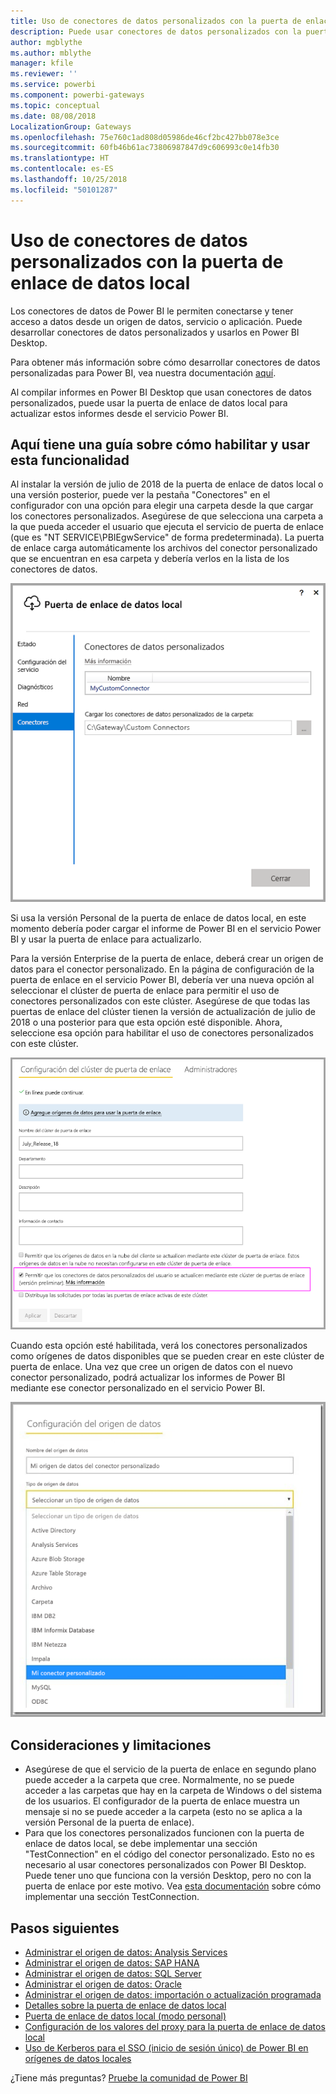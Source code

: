 ```yaml
---
title: Uso de conectores de datos personalizados con la puerta de enlace de datos local
description: Puede usar conectores de datos personalizados con la puerta de enlace de datos local.
author: mgblythe
ms.author: mblythe
manager: kfile
ms.reviewer: ''
ms.service: powerbi
ms.component: powerbi-gateways
ms.topic: conceptual
ms.date: 08/08/2018
LocalizationGroup: Gateways
ms.openlocfilehash: 75e760c1ad808d05986de46cf2bc427bb078e3ce
ms.sourcegitcommit: 60fb46b61ac73806987847d9c606993c0e14fb30
ms.translationtype: HT
ms.contentlocale: es-ES
ms.lasthandoff: 10/25/2018
ms.locfileid: "50101287"
---
```

# <a name="use-custom-data-connectors-with-the-on-premises-data-gateway"></a>Uso de conectores de datos personalizados con la puerta de enlace de datos local

Los conectores de datos de Power BI le permiten conectarse y tener acceso a datos desde un origen de datos, servicio o aplicación. Puede desarrollar conectores de datos personalizados y usarlos en Power BI Desktop.

Para obtener más información sobre cómo desarrollar conectores de datos personalizadas para Power BI, vea nuestra documentación [aquí](http://aka.ms/dataconnectors).

Al compilar informes en Power BI Desktop que usan conectores de datos personalizados, puede usar la puerta de enlace de datos local para actualizar estos informes desde el servicio Power BI.

## <a name="here-is-a-guide-on-how-to-enable-and-use-this-capability"></a>Aquí tiene una guía sobre cómo habilitar y usar esta funcionalidad

Al instalar la versión de julio de 2018 de la puerta de enlace de datos local o una versión posterior, puede ver la pestaña "Conectores" en el configurador con una opción para elegir una carpeta desde la que cargar los conectores personalizados. Asegúrese de que selecciona una carpeta a la que pueda acceder el usuario que ejecuta el servicio de puerta de enlace (que es "NT SERVICE\PBIEgwService" de forma predeterminada). La puerta de enlace carga automáticamente los archivos del conector personalizado que se encuentran en esa carpeta y debería verlos en la lista de los conectores de datos.

![Conector personalizado 1](media/service-gateway-custom-connectors/gateway-onprem-customconnector1.png)

Si usa la versión Personal de la puerta de enlace de datos local, en este momento debería poder cargar el informe de Power BI en el servicio Power BI y usar la puerta de enlace para actualizarlo.

Para la versión Enterprise de la puerta de enlace, deberá crear un origen de datos para el conector personalizado. En la página de configuración de la puerta de enlace en el servicio Power BI, debería ver una nueva opción al seleccionar el clúster de puerta de enlace para permitir el uso de conectores personalizados con este clúster. Asegúrese de que todas las puertas de enlace del clúster tienen la versión de actualización de julio de 2018 o una posterior para que esta opción esté disponible. Ahora, seleccione esa opción para habilitar el uso de conectores personalizados con este clúster.

![Conector personalizado 2](media/service-gateway-custom-connectors/gateway-onprem-customconnector2.png)

Cuando esta opción esté habilitada, verá los conectores personalizados como orígenes de datos disponibles que se pueden crear en este clúster de puerta de enlace. Una vez que cree un origen de datos con el nuevo conector personalizado, podrá actualizar los informes de Power BI mediante ese conector personalizado en el servicio Power BI.

![Conector personalizado 3](media/service-gateway-custom-connectors/gateway-onprem-customconnector3.png)

## <a name="considerations-and-limitations"></a>Consideraciones y limitaciones

* Asegúrese de que el servicio de la puerta de enlace en segundo plano puede acceder a la carpeta que cree. Normalmente, no se puede acceder a las carpetas que hay en la carpeta de Windows o del sistema de los usuarios. El configurador de la puerta de enlace muestra un mensaje si no se puede acceder a la carpeta (esto no se aplica a la versión Personal de la puerta de enlace).
* Para que los conectores personalizados funcionen con la puerta de enlace de datos local, se debe implementar una sección "TestConnection" en el código del conector personalizado. Esto no es necesario al usar conectores personalizados con Power BI Desktop. Puede tener uno que funciona con la versión Desktop, pero no con la puerta de enlace por este motivo. Vea [esta documentación](https://github.com/Microsoft/DataConnectors/blob/master/docs/m-extensions.md#implementing-testconnection-for-gateway-support) sobre cómo implementar una sección TestConnection.

## <a name="next-steps"></a>Pasos siguientes

* [Administrar el origen de datos: Analysis Services](service-gateway-enterprise-manage-ssas.md)  
* [Administrar el origen de datos: SAP HANA](service-gateway-enterprise-manage-sap.md)  
* [Administrar el origen de datos: SQL Server](service-gateway-enterprise-manage-sql.md)  
* [Administrar el origen de datos: Oracle](service-gateway-onprem-manage-oracle.md)  
* [Administrar el origen de datos: importación o actualización programada](service-gateway-enterprise-manage-scheduled-refresh.md)  
* [Detalles sobre la puerta de enlace de datos local](service-gateway-onprem-indepth.md)  
* [Puerta de enlace de datos local (modo personal)](service-gateway-personal-mode.md)
* [Configuración de los valores del proxy para la puerta de enlace de datos local](service-gateway-proxy.md)  
* [Uso de Kerberos para el SSO (inicio de sesión único) de Power BI en orígenes de datos locales](service-gateway-sso-kerberos.md)  

¿Tiene más preguntas? [Pruebe la comunidad de Power BI](http://community.powerbi.com/)
